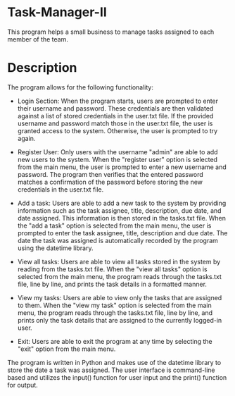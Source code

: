 # Task-Manager-II
This program helps a small business to manage tasks assigned to each member of the team.
# Description
The program allows for the following functionality:

* Login Section:
When the program starts, users are prompted to enter their username and password. These credentials are then validated against a list of stored credentials in the user.txt file. If the provided username and password match those in the user.txt file, the user is granted access to the system. Otherwise, the user is prompted to try again.

* Register User:
Only users with the username "admin" are able to add new users to the system. When the "register user" option is selected from the main menu, the user is prompted to enter a new username and password. The program then verifies that the entered password matches a confirmation of the password before storing the new credentials in the user.txt file.

* Add a task:
Users are able to add a new task to the system by providing information such as the task assignee, title, description, due date, and date assigned. This information is then stored in the tasks.txt file. When the "add a task" option is selected from the main menu, the user is prompted to enter the task assignee, title, description and due date. The date the task was assigned is automatically recorded by the program using the datetime library.

* View all tasks:
Users are able to view all tasks stored in the system by reading from the tasks.txt file. When the "view all tasks" option is selected from the main menu, the program reads through the tasks.txt file, line by line, and prints the task details in a formatted manner.

* View my tasks:
Users are able to view only the tasks that are assigned to them. When the "view my task" option is selected from the main menu, the program reads through the tasks.txt file, line by line, and prints only the task details that are assigned to the currently logged-in user.

* Exit:
Users are able to exit the program at any time by selecting the "exit" option from the main menu.

The program is written in Python and makes use of the datetime library to store the date a task was assigned. The user interface is command-line based and utilizes the input() function for user input and the print() function for output.
